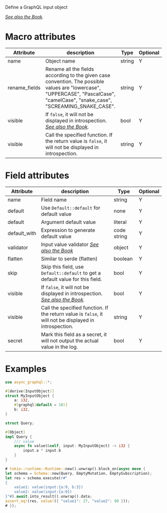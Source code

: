 Define a GraphQL input object

*[See also the Book](https://async-graphql.github.io/async-graphql/en/define_input_object.html).*

# Macro attributes

| Attribute     | description                                                                                                                                                                      | Type   | Optional |
|---------------|----------------------------------------------------------------------------------------------------------------------------------------------------------------------------------|--------|----------|
| name          | Object name                                                                                                                                                                      | string | Y        |
| rename_fields | Rename all the fields according to the given case convention. The possible values are "lowercase", "UPPERCASE", "PascalCase", "camelCase", "snake_case", "SCREAMING_SNAKE_CASE". | string | Y        |
| visible       | If `false`, it will not be displayed in introspection. *[See also the Book](https://async-graphql.github.io/async-graphql/en/visibility.html).*                                  | bool   | Y        |
| visible       | Call the specified function. If the return value is `false`, it will not be displayed in introspection.                                                                          | string | Y        |

# Field attributes

| Attribute    | description                                                                                                                                     | Type        | Optional |
|--------------|-------------------------------------------------------------------------------------------------------------------------------------------------|-------------|----------|
| name         | Field name                                                                                                                                      | string      | Y        |
| default      | Use `Default::default` for default value                                                                                                        | none        | Y        |
| default      | Argument default value                                                                                                                          | literal     | Y        |
| default_with | Expression to generate default value                                                                                                            | code string | Y        |
| validator    | Input value validator *[See also the Book](https://async-graphql.github.io/async-graphql/en/input_value_validators.html)*                       | object      | Y        |
| flatten      | Similar to serde (flatten)                                                                                                                      | boolean     | Y        |
| skip         | Skip this field, use `Default::default` to get a default value for this field.                                                                  | bool        | Y        |
| visible      | If `false`, it will not be displayed in introspection. *[See also the Book](https://async-graphql.github.io/async-graphql/en/visibility.html).* | bool        | Y        |
| visible      | Call the specified function. If the return value is `false`, it will not be displayed in introspection.                                         | string      | Y        |
| secret       | Mark this field as a secret, it will not output the actual value in the log.                                                                    | bool        | Y        |

# Examples

```rust
use async_graphql::*;

#[derive(InputObject)]
struct MyInputObject {
    a: i32,
    #[graphql(default = 10)]
    b: i32,
}

struct Query;

#[Object]
impl Query {
    /// value
    async fn value(&self, input: MyInputObject) -> i32 {
        input.a * input.b
    }
}

# tokio::runtime::Runtime::new().unwrap().block_on(async move {
let schema = Schema::new(Query, EmptyMutation, EmptySubscription);
let res = schema.execute(r#"
{
    value1: value(input:{a:9, b:3})
    value2: value(input:{a:9})
}"#).await.into_result().unwrap().data;
assert_eq!(res, value!({ "value1": 27, "value2": 90 }));
# });
```
